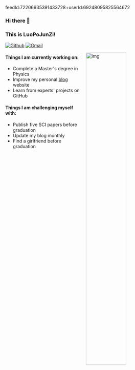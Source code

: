 feedId:72206935391433728+userId:69248095825564672
### Hi there 👋 
### This is LuoPoJunZi!

[![Github](https://img.shields.io/badge/-Github-000?style=flat&logo=Github&logoColor=white)](https://github.com/LuoPoJunZi)
[![Gmail](https://img.shields.io/badge/-Gmail-c14438?style=flat&logo=Gmail&logoColor=white)](mailto:luopojunzi@gmail.com)



<img align="right" alt="img" src="https://github.com/LuoPoJunZi/LuoPoJunZi/blob/main/img/ys-shuangzi.jpg" width="50%" height="auto" />


####  Things I am currently working on: 
- Complete a Master's degree in Physics  
- Improve my personal [blog](https://blog.luopojunzi.com/) website 
- Learn from experts' projects on GitHub

####  Things I am challenging myself with:
- Publish five SCI papers before graduation
- Update my blog monthly
- Find a girlfriend before graduation
